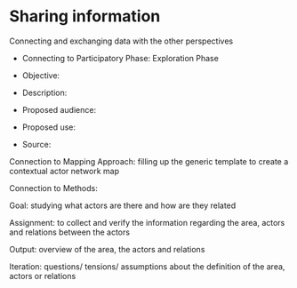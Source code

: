 # Sharing information 


Connecting and exchanging data with the other perspectives


- Connecting to Participatory Phase: Exploration Phase 

- Objective: 


- Description: 

- Proposed audience: 

- Proposed use: 

- Source:


Connection to Mapping Approach: filling up the generic template to create a contextual actor network map

Connection to Methods: 


Goal: studying what actors are there and how are they related

Assignment: to collect and verify the information regarding the area, actors and relations between the actors


Output: overview of the area, the actors and relations

Iteration: questions/ tensions/ assumptions about the definition of the area, actors or relations


